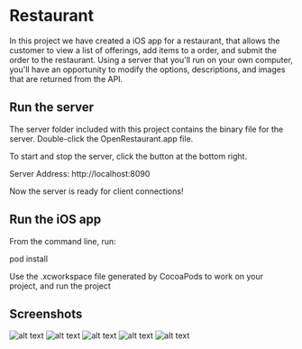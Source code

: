 # Restaurant

In this project we have created a iOS app for a restaurant, that allows the customer to view a list of offerings, add items to a order, and submit the order to the restaurant. Using a server that you'll run on your own computer, you'll have an opportunity to modify the options, descriptions, and images that are returned from the API.

## Run the server
The server folder included with this project contains the binary file for the server. Double-click the OpenRestaurant.app file.

To start and stop the server, click the button at the bottom right.

Server Address: http://localhost:8090

Now the server is ready for client connections!

## Run the iOS app

From the command line, run:

pod install

Use the .xcworkspace file generated by CocoaPods to work on your project, and run the project

## Screenshots

![alt text](https://raw.githubusercontent.com/swift-apps-developer/restaurant/master/app-images/categories.png)
![alt text](https://raw.githubusercontent.com/swift-apps-developer/restaurant/master/app-images/menu-items.png)
![alt text](https://raw.githubusercontent.com/swift-apps-developer/restaurant/master/app-images/menu-item.png)
![alt text](https://raw.githubusercontent.com/swift-apps-developer/restaurant/master/app-images/order.png)
![alt text](https://raw.githubusercontent.com/swift-apps-developer/restaurant/master/app-images/order-confirmation.png)
